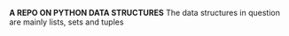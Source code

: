 **A REPO ON PYTHON DATA STRUCTURES**
The data structures in question are mainly lists, sets and tuples
